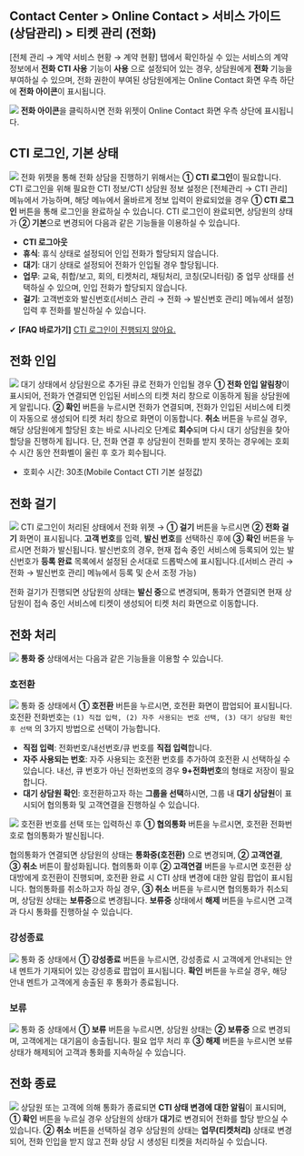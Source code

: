 ## Contact Center > Online Contact > 서비스 가이드 (상담관리) > 티켓 관리 (전화)

[전체 관리 → 계약 서비스 현황 → 계약 현황] 탭에서 확인하실 수 있는 서비스의 계약 정보에서 **전화 CTI 사용** 기능이 **사용** 으로 설정되어 있는 경우, 상담원에게 **전화** 기능을 부여하실 수 있으며, 전화 권한이 부여된 상담원에게는 Online Contact 화면 우측 하단에 **전화 아이콘**이 표시됩니다.

![](http://static.toastoven.net/prod_contact_center/cti_1.gif)
**전화 아이콘**을 클릭하시면 전화 위젯이 Online Contact 화면 우측 상단에 표시됩니다.

## CTI 로그인, 기본 상태
![](http://static.toastoven.net/prod_contact_center/2.2.3-(10).png)
전화 위젯을 통해 전화 상담을 진행하기 위해서는 **① CTI 로그인**이 필요합니다. CTI 로그인을 위해 필요한 CTI 정보/CTI 상담원 정보 설정은 [전체관리 → CTI 관리] 메뉴에서 가능하며, 해당 메뉴에서 올바르게 정보 입력이 완료되었을 경우 **① CTI 로그인** 버튼을 통해 로그인을 완료하실 수 있습니다. CTI 로그인이 완료되면, 상담원의 상태가 **② 기본**으로 변경되어 다음과 같은 기능들을 이용하실 수 있습니다.

- **CTI 로그아웃**
- **휴식**: 휴식 상태로 설정되어 인입 전화가 할당되지 않습니다.
- **대기**: 대기 상태로 설정되어 전화가 인입될 경우 할당됩니다.
- **업무**: 교육, 취합/보고, 회의, 티켓처리, 채팅처리, 코칭(모니터링) 중 업무 상태를 선택하실 수 있으며, 인입 전화가 할당되지 않습니다.
- **걸기**: 고객번호와 발신번호([서비스 관리 → 전화 → 발신번호 관리] 메뉴에서 설정) 입력 후 전화를 발신하실 수 있습니다.

✔ **\[FAQ 바로가기]** [CTI 로그인이 진행되지 않아요.](https://nhn-contact.oc.toast.com/oc/hc/article/103/)

## 전화 인입
![](http://static.toastoven.net/prod_contact_center/2.2.3-(11).png)
대기 상태에서 상담원으로 추가된 큐로 전화가 인입될 경우 **① 전화 인입 알림창**이 표시되어, 전화가 연결되면 인입된 서비스의 티켓 처리 창으로 이동하게 됨을 상담원에게 알립니다. **② 확인** 버튼을 누르시면 전화가 연결되며, 전화가 인입된 서비스에 티켓이 자동으로 생성되어 티켓 처리 창으로 화면이 이동합니다. **취소** 버튼을 누르실 경우, 해당 상담원에게 할당된 호는 바로 시나리오 단계로 **회수**되며 다시 대기 상담원을 찾아 할당을 진행하게 됩니다. 단, 전화 연결 후 상담원이 전화를 받지 못하는 경우에는 호회수 시간 동안 전화벨이 울린 후 호가 회수됩니다.

- 호회수 시간: 30초(Mobile Contact CTI 기본 설정값)

## 전화 걸기
![](http://static.toastoven.net/prod_contact_center/2.2.3-(12)_1.png)
CTI 로그인이 처리된 상태에서 전화 위젯 → **① 걸기** 버튼을 누르시면 **② 전화 걸기** 화면이 표시됩니다.
**고객 번호**를 입력, **발신 번호**를 선택하신 후에 **③ 확인** 버튼을 누르시면 전화가 발신됩니다. 발신번호의 경우, 현재 접속 중인 서비스에 등록되어 있는 발신번호가 **등록 완료** 목록에서 설정된 순서대로 드롭박스에 표시됩니다.([서비스 관리 → 전화 → 발신번호 관리] 메뉴에서 등록 및 순서 조정 가능)

전화 걸기가 진행되면 상담원의 상태는 **발신 중**으로 변경되며, 통화가 연결되면 현재 상담원이 접속 중인 서비스에 티켓이 생성되어 티켓 처리 화면으로 이동합니다.

## 전화 처리
![](http://static.toastoven.net/prod_contact_center/2.2.3-(13).png)
**통화 중** 상태에서는 다음과 같은 기능들을 이용할 수 있습니다.

### 호전환
![](http://static.toastoven.net/prod_contact_center/2.2.3-(13)_1_1.png)
통화 중 상태에서 **① 호전환** 버튼을 누르시면, 호전환 화면이 팝업되어 표시됩니다.
호전환 전화번호는 `(1) 직접 입력, (2) 자주 사용되는 번호 선택, (3) 대기 상담원 확인 후 선택` 의 3가지 방법으로 선택이 가능합니다.

- **직접 입력**: 전화번호/내선번호/큐 번호를 **직접 입력**합니다.
- **자주 사용되는 번호**: 자주 사용되는 호전환 번호를 추가하여 호전환 시 선택하실 수 있습니다. 내선, 큐 번호가 아닌 전화번호의 경우 **9+전화번호**의 형태로 저장이 필요합니다.
- **대기 상담원 확인**: 호전환하고자 하는 **그룹을 선택**하시면, 그룹 내 **대기 상담원**이 표시되어 협의통화 및 고객연결을 진행하실 수 있습니다.

![](http://static.toastoven.net/prod_contact_center/2.2.3-(13)_2.png)
호전환 번호를 선택 또는 입력하신 후 **① 협의통화** 버튼을 누르시면, 호전환 전화번호로 협의통화가 발신됩니다.

협의통화가 연결되면 상담원의 상태는 **통화중(호전환)** 으로 변경되며, **② 고객연결**, **③ 취소** 버튼이 활성화됩니다.
협의통화 이후 **② 고객연결** 버튼을 누르시면 호전환 상대방에게 호전환이 진행되며, 호전환 완료 시 CTI 상태 변경에 대한 알림 팝업이 표시됩니다. 협의통화를 취소하고자 하실 경우, **③ 취소** 버튼을 누르시면 협의통화가 취소되며, 상담원 상태는 **보류중**으로 변경됩니다. **보류중** 상태에서 **해제** 버튼을 누르시면 고객과 다시 통화를 진행하실 수 있습니다.

### 강성종료
![](http://static.toastoven.net/prod_contact_center/2.2.3-(13)_3.png)
통화 중 상태에서 **① 강성종료** 버튼을 누르시면, 강성종료 시 고객에게 안내되는 안내 멘트가 기재되어 있는 강성종료 팝업이 표시됩니다.
**확인** 버튼을 누르실 경우, 해당 안내 멘트가 고객에게 송출된 후 통화가 종료됩니다.

### 보류
![](http://static.toastoven.net/prod_contact_center/2.2.3-(13)_4.png)
통화 중 상태에서 **① 보류** 버튼을 누르시면, 상담원 상태는 **② 보류중** 으로 변경되며, 고객에게는 대기음이 송출됩니다. 필요 업무 처리 후 **③ 해제** 버튼을 누르시면 보류 상태가 해제되어 고객과 통화를 지속하실 수 있습니다.

## 전화 종료
![](http://static.toastoven.net/prod_contact_center/2.2.3-(14).png)
상담원 또는 고객에 의해 통화가 종료되면 **CTI 상태 변경에 대한 알림**이 표시되며, **① 확인** 버튼을 누르실 경우 상담원의 상태가 **대기**로 변경되어 전화를 할당 받으실 수 있습니다.
**② 취소** 버튼을 선택하실 경우 상담원의 상태는 **업무(티켓처리)** 상태로 변경되어, 전화 인입을 받지 않고 전화 상담 시 생성된 티켓을 처리하실 수 있습니다.
